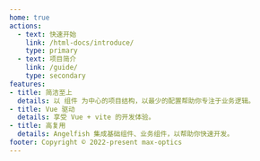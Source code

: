 ```yaml
---
home: true
actions:
  - text: 快速开始
    link: /html-docs/introduce/
    type: primary
  - text: 项目简介
    link: /guide/
    type: secondary
features:
- title: 简洁至上
  details: 以 组件 为中心的项目结构，以最少的配置帮助你专注于业务逻辑。
- title: Vue 驱动
  details: 享受 Vue + vite 的开发体验。
- title: 高复用
  details: Angelfish 集成基础组件、业务组件，以帮助你快速开发。
footer: Copyright © 2022-present max-optics
---
```

